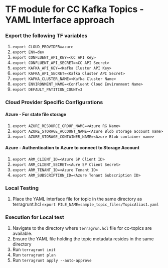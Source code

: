 # TF module for CC Kafka Topics - YAML Interface approach

### Export the following TF variables
1. `export CLOUD_PROVIDER=azure`
2. `export ENV=dev`
3. `export CONFLUENT_API_KEY=<CC API Key>`
4. `export CONFLUENT_API_SECRET=<CC API Secret>`
5. `export KAFKA_API_KEY=<Kafka Cluster API Key>`
6. `export KAFKA_API_SECRET=<Kafka Cluster API Secret>`
7. `export KAFKA_CLUSTER_NAME=<Kafka Cluster Name>`
7. `export ENVIRONMENT_NAME=<Confluent Cloud Environment Name>`
9. `export DEFAULT_PATITION_COUNT=3`

### Cloud Provider Specific Configurations
#### Azure - For state file storage
1. `export AZURE_RESOURCE_GROUP_NAME=<Azure RG Name>`
2. `export AZURE_STORAGE_ACCOUNT_NAME=<Azure Blob storage account name>`
3. `export AZURE_STORAGE_CONTAINER_NAME=<Azure Blob container name>`

#### Azure - Authentication to Azure to connect to Storage Account
1. `export ARM_CLIENT_ID=<Azure SP Client ID>`
2. `export ARM_CLIENT_SECRET=<Aure SP Client Secret>`
3. `export ARM_TENANT_ID=<Azure Tenant ID>`
4. `export ARM_SUBSCRIPTION_ID=<Azure Tenant Subscription ID>`

### Local Testing 
1. Place the YAML interface file for topic in the same directory as terragrunt.hcl
`export FILE_NAME=sample_topic_files/TopicAlias1.yaml`

### Execution for Local test
1. Navigate to the directory where `terragrun.hcl` file for cc-topics are available.
2. Ensure the YAML file holding the topic metadata resides in the same directory
3. Run `terragrunt init`
4. Run `terragrunt plan`
5. Run `terragrunt apply --auto-approve`